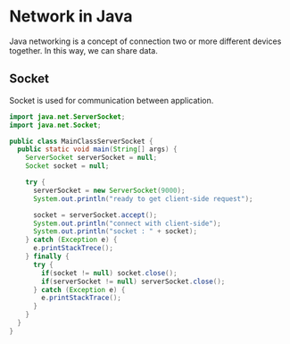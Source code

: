 # Network in Java

Java networking is a concept of connection two or more different devices together. In this way, we can share data.

## Socket

Socket is used for communication between application.

```java
import java.net.ServerSocket;
import java.net.Socket;

public class MainClassServerSocket {
  public static void main(String[] args) {
    ServerSocket serverSocket = null;
    Socket socket = null;

    try {
      serverSocket = new ServerSocket(9000);
      System.out.println("ready to get client-side request");

      socket = serverSocket.accept();
      System.out.println("connect with client-side");
      System.out.println("socket : " + socket);
    } catch (Exception e) {
      e.printStackTrece();
    } finally {
      try {
        if(socket != null) socket.close();
        if(serverSocket != null) serverSocket.close();
      } catch (Exception e) {
        e.printStackTrace();
      }
    }
  }
}
```

